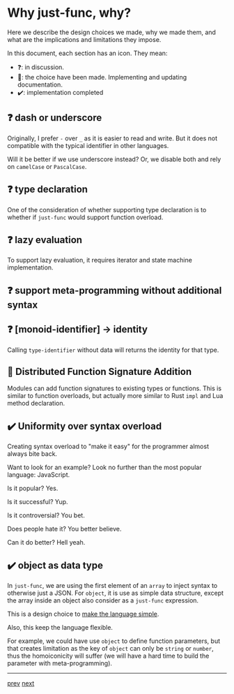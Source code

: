 # Why just-func, why?

Here we describe the design choices we made,
why we made them, and what are the implications and limitations they impose.

In this document, each section has an icon. They mean:

- ❓: in discussion.
- 🚧: the choice have been made. Implementing and updating documentation.
- ✔️: implementation completed

## ❓ dash or underscore

Originally, I prefer `-` over `_` as it is easier to read and write.
But it does not compatible with the typical identifier in other languages.

Will it be better if we use underscore instead?
Or, we disable both and rely on `camelCase` or `PascalCase`.

## ❓ type declaration

One of the consideration of whether supporting type declaration is to whether if `just-func` would support function overload.

## ❓ lazy evaluation

To support lazy evaluation, it requires iterator and state machine implementation.

## ❓ support meta-programming without additional syntax

## ❓ [monoid-identifier] -> identity

Calling `type-identifier` without data will returns the identity for that type.

## 🚧 Distributed Function Signature Addition

Modules can add function signatures to existing types or functions.
This is similar to function overloads,
but actually more similar to Rust `impl` and Lua method declaration.

## ✔️ Uniformity over syntax overload

Creating syntax overload to "make it easy" for the programmer almost always bite back.

Want to look for an example?
Look no further than the most popular language: JavaScript.

Is it popular? Yes.

Is it successful? Yup.

Is it controversial? You bet.

Does people hate it? You better believe.

Can it do better? Hell yeah.

## ✔️ object as data type

In `just-func`, we are using the first element of an `array` to inject syntax to otherwise just a JSON.
For `object`, it is use as simple data structure, except the array inside an object also consider as a `just-func` expression.

This is a design choice to [make the language simple](design-goals.md#simple-and-consistent-syntax).

Also, this keep the language flexible.

For example,
we could have use `object` to define function parameters,
but that creates limitation as the key of `object` can only be `string` or `number`,
thus the homoiconicity will suffer (we will have a hard time to build the parameter with meta-programming).

---

[prev](./design-goals.md) [next](./grammar.md)
